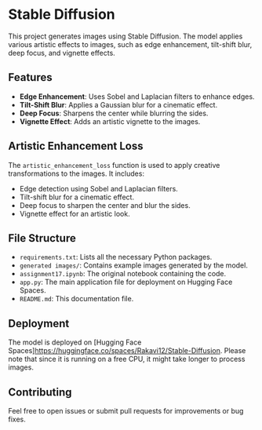 # Stable Diffusion

This project generates images using Stable Diffusion. The model applies various artistic effects to images, such as edge enhancement, tilt-shift blur, deep focus, and vignette effects.

## Features

- **Edge Enhancement**: Uses Sobel and Laplacian filters to enhance edges.
- **Tilt-Shift Blur**: Applies a Gaussian blur for a cinematic effect.
- **Deep Focus**: Sharpens the center while blurring the sides.
- **Vignette Effect**: Adds an artistic vignette to the images.

## Artistic Enhancement Loss

The `artistic_enhancement_loss` function is used to apply creative transformations to the images. It includes:
- Edge detection using Sobel and Laplacian filters.
- Tilt-shift blur for a cinematic effect.
- Deep focus to sharpen the center and blur the sides.
- Vignette effect for an artistic look.

## File Structure

- `requirements.txt`: Lists all the necessary Python packages.
- `generated images/`: Contains example images generated by the model.
- `assignment17.ipynb`: The original notebook containing the code.
- `app.py`: The main application file for deployment on Hugging Face Spaces.
- `README.md`: This documentation file.


## Deployment

The model is deployed on [Hugging Face Spaces]https://huggingface.co/spaces/Rakavi12/Stable-Diffusion. 
Please note that since it is running on a free CPU, it might take longer to process images.

## Contributing

Feel free to open issues or submit pull requests for improvements or bug fixes.

